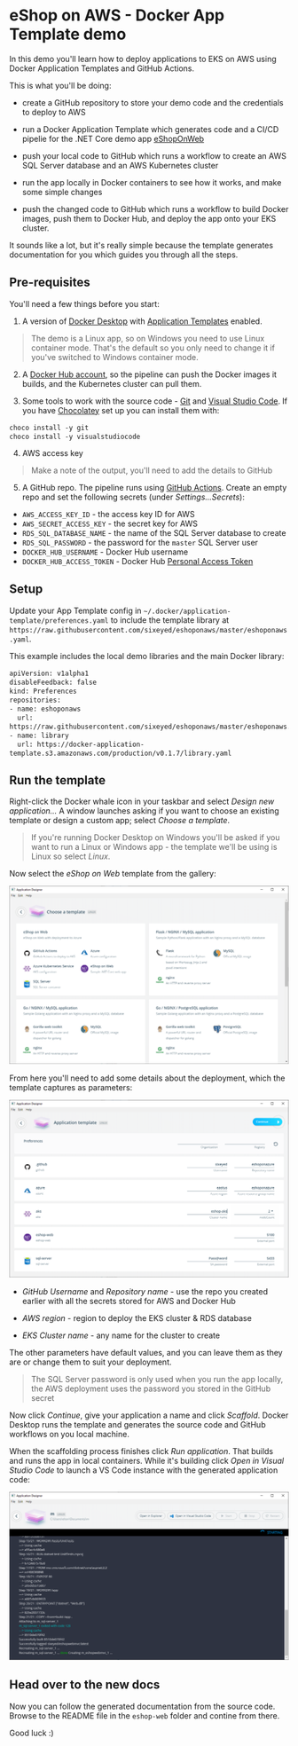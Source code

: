 # eShop on AWS - Docker App Template demo

In this demo you'll learn how to deploy applications to EKS on AWS using Docker Application Templates and GitHub Actions.

This is what you'll be doing:

- create a GitHub repository to store your demo code and the credentials to deploy to AWS

- run a Docker Application Template which generates code and a CI/CD pipelie for the .NET Core demo app [eShopOnWeb](https://github.com/dotnet-architecture/eShopOnWeb)

- push your local code to GitHub which runs a workflow to create an AWS SQL Server database and an AWS Kubernetes cluster

- run the app locally in Docker containers to see how it works, and make some simple changes

- push the changed code to GitHub which runs a workflow to build Docker images, push them to Docker Hub, and deploy the app onto your EKS cluster.

It sounds like a lot, but it's really simple because the template generates documentation for you which guides you through all the steps.

## Pre-requisites

You'll need a few things before you start:

1. A version of [Docker Desktop](https://www.docker.com/products/docker-desktop) with [Application Templates](https://blog.docker.com/2019/07/application-templates-docker-desktop-enterprise/) enabled.

> The demo is a Linux app, so on Windows you need to use Linux container mode. That's the default so you only need to change it if you've switched to Windows container mode.

2. A [Docker Hub account](https://hub.docker.com/signup), so the pipeline can push the Docker images it builds, and the Kubernetes cluster can pull them.

3. Some tools to work with the source code - [Git](https://gitforwindows.org) and [Visual Studio Code](https://code.visualstudio.com). If you have [Chocolatey](https://chocolatey.org) set up you can install them with:

```
choco install -y git
choco install -y visualstudiocode
```

4. AWS access key

> Make a note of the output, you'll need to add the details to GitHub

5. A GitHub repo. The pipeline runs using [GitHub Actions](https://help.github.com/en/articles/about-github-actions). Create an empty repo and set the following secrets (under _Settings...Secrets_):

- `AWS_ACCESS_KEY_ID` - the access key ID for AWS
- `AWS_SECRET_ACCESS_KEY` - the secret key for AWS
- `RDS_SQL_DATABASE_NAME` - the name of the SQL Server database to create
- `RDS_SQL_PASSWORD` - the password for the `master` SQL Server user
- `DOCKER_HUB_USERNAME` - Docker Hub username
- `DOCKER_HUB_ACCESS_TOKEN` - Docker Hub [Personal Access Token](https://www.docker.com/blog/docker-hub-new-personal-access-tokens/)

## Setup

Update your App Template config in `~/.docker/application-template/preferences.yaml` to include the template library at `https://raw.githubusercontent.com/sixeyed/eshoponaws/master/eshoponaws.yaml`.

This example includes the local demo libraries and the main Docker library:

```
apiVersion: v1alpha1
disableFeedback: false
kind: Preferences
repositories:
- name: eshoponaws
  url: https://raw.githubusercontent.com/sixeyed/eshoponaws/master/eshoponaws.yaml
- name: library
  url: https://docker-application-template.s3.amazonaws.com/production/v0.1.7/library.yaml
```

## Run the template

Right-click the Docker whale icon in your taskbar and select _Design new application..._ A window launches asking if you want to choose an existing template or design a custom app; select _Choose a template_.

> If you're running Docker Desktop on Windows you'll be asked if you want to run a Linux or Windows app - the template we'll be using is Linux so select _Linux_.

Now select the _eShop on Web_ template from the gallery:

![The Docker app template gallery](docs/img/choose-template.png)

From here you'll need to add some details about the deployment, which the template captures as parameters:

![Adding deployment parameters to the template](docs/img/template-parameters.png)

- _GitHub Username_ and _Repository name_ - use the repo you created earlier with all the secrets stored for AWS and Docker Hub

- _AWS region_ - region to deploy the EKS cluster & RDS database

- _EKS Cluster name_ - any name for the cluster to create

The other parameters have default values, and you can leave them as they are or change them to suit your deployment.

> The SQL Server password is only used when you run the app locally, the AWS deployment uses the password you stored in the GitHub secret

Now click _Continue_, give your application a name and click _Scaffold_. Docker Desktop runs the template and generates the source code and GitHub workflows on you local machine.

When the scaffolding process finishes click _Run application_. That builds and runs the app in local containers. While it's building click _Open in Visual Studio Code_ to launch a VS Code instance with the generated application code:

![Running the application locally with Docker Desktop](docs/img/run-application.png)

## Head over to the new docs

Now you can follow the generated documentation from the source code. Browse to the README file in the `eshop-web` folder and contine from there.

Good luck :)

